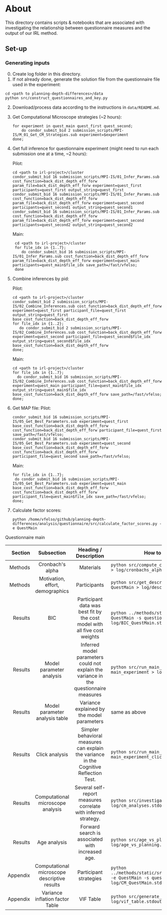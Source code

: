 # About

This directory contains scripts & notebooks that are associated with investigating the relationship between questionnaire measures and the output of our IRL method.

## Set-up

### Generating inputs

0. Create log folder in this directory.
1. If not already done, generate the solution file from the questionnaire file used in the experiment:

```
cd <path to planning-depth-differences>/data
python src/construct_questionnaires_and_key.py
```

2. Download/process data according to the instructions in `data/README.md`.

3. Get Computational Microscope strategies (~2 hours):
   ```
   for experiment in quest_main quest_first quest_second;
       do condor_submit_bid 2 submission_scripts/MPI-IS/M_01_Get_CM_Strategies.sub experiment=$experiment
   done;
   ```
   
4. Get full inference for  questionnaire experiment (might need to run each submission one at a time, ~2 hours):

   Pilot:
     ```
     cd <path to irl-project>/cluster
     condor_submit_bid 16 submission_scripts/MPI-IS/01_Infer_Params.sub cost_function=back_dist_depth_eff_forw param_file=back_dist_depth_eff_forw experiment=quest_first participants=quest_first output_string=quest_first
     condor_submit_bid 16 submission_scripts/MPI-IS/01_Infer_Params.sub cost_function=back_dist_depth_eff_forw param_file=back_dist_depth_eff_forw experiment=quest_second participants=quest_second1 output_string=quest_second1
     condor_submit_bid 16 submission_scripts/MPI-IS/01_Infer_Params.sub cost_function=back_dist_depth_eff_forw param_file=back_dist_depth_eff_forw experiment=quest_second participants=quest_second2 output_string=quest_second2
     ```
   Main:
    ```
     cd <path to irl-project>/cluster
     for file_idx in {1..7};
        do condor_submit_bid 16 submission_scripts/MPI-IS/01_Infer_Params.sub cost_function=back_dist_depth_eff_forw param_file=back_dist_depth_eff_forw experiment=quest_main participants=quest_main$file_idx save_path=/fast/vfelso;
     done
     ```
5. Combine inferences by pid:

   Pilot:
     ```
     cd <path to irl-project>/cluster
     condor_submit_bid 2 submission_scripts/MPI-IS/02_Combine_Inferences.sub cost_function=back_dist_depth_eff_forw experiment=quest_first participant_file=quest_first output_string=quest_first base_cost_function=back_dist_depth_eff_forw
     for file_idx in {1..2};
        do condor_submit_bid 2 submission_scripts/MPI-IS/02_Combine_Inferences.sub cost_function=back_dist_depth_eff_forw experiment=quest_second participant_file=quest_second$file_idx output_string=quest_second$file_idx base_cost_function=back_dist_depth_eff_forw
     done;
     ```
   Main:
     ```
     cd <path to irl-project>/cluster
     for file_idx in {1..7};
       do condor_submit_bid 16 submission_scripts/MPI-IS/02_Combine_Inferences.sub cost_function=back_dist_depth_eff_forw experiment=quest_main participant_file=quest_main$file_idx output_string=quest_main$file_idx base_cost_function=back_dist_depth_eff_forw save_path=/fast/vfelso;
     done;
     ```
6. Get MAP file:
   Pilot:
   ```
   condor_submit_bid 16 submission_scripts/MPI-IS/05_Get_Best_Parameters.sub experiment=quest_first base_cost_function=back_dist_depth_eff_forw cost_function=back_dist_depth_eff_forw participant_file=quest_first save_path=/fast/vfelso;
   condor_submit_bid 16 submission_scripts/MPI-IS/05_Get_Best_Parameters.sub experiment=quest_second base_cost_function=back_dist_depth_eff_forw cost_function=back_dist_depth_eff_forw participant_file=quest_second save_path=/fast/vfelso;
   ```
   Main:
   ```
   for file_idx in {1..7};
    do condor_submit_bid 16 submission_scripts/MPI-IS/05_Get_Best_Parameters.sub experiment=quest_main base_cost_function=back_dist_depth_eff_forw cost_function=back_dist_depth_eff_forw participant_file=quest_main$file_idx save_path=/fast/vfelso;
   done;
   ```
8. Calculate factor scores:
   ```
   python /home/vfelso/github/planning-depth-differences/analysis/questionnaire/src/calculate_factor_scores.py -e QuestMain 
   ```
   
Questionnaire main

|  Section |                  Subsection                  |                                            Heading / Description                                             | How to replicate (locally)                                                                                           |                                                  How to replicate (cluster)                                                   |
|---------:|:--------------------------------------------:|:------------------------------------------------------------------------------------------------------------:|----------------------------------------------------------------------------------------------------------------------|:-----------------------------------------------------------------------------------------------------------------------------:|
|  Methods |               Cronbach's alpha               |                                                  Materials                                                   | `python src/compute_cronbachs_alpha.py -e QuestMain > log/cronbachs_alpha.stdout`                                    |                                                              NA                                                               |
|  Methods |       Motivation, effort, demographics       |                                                 Participants                                                 | `python src/get_descriptive_statistics.py -e QuestMain > log/descriptive_statistics.stdout`                          |                                                              NA                                                               |
|  Results |                     BIC                      |                  Participant data was best fit by the cost model with all five cost weights                  | `python ../methods/static/src/plot_bic.py -e QuestMain -s questionnaire > log/BIC_QuestMain.stdout`                  |                                                              NA                                                               |
|  Results |           Model parameter analysis           |            Inferred model parameters could not explain the variance in the questionnaire measures            | `python src/run_main_regressions.py -a main_experiment > log/cost_analyses.stdout`                                   |                                                              NA                                                               |
|  Results |        Model parameter analysis table        |                                  Variance explained by the model parameters                                  | same as above                                                                                                        |                                                              NA                                                               |
|  Results |                Click analysis                |            Simpler behavioral measures can explain the variance in the Cognitive Reflection Test.            | `python src/run_main_regressions.py -a main_experiment_clicks > log/click_analyses.stdout`                           |                                                              NA                                                               |
|  Results |      Computational microscope analysis       |                        Several self-report measures correlate with inferred strategy.                        | `python src/investigate_cm_relation.py > log/cm_analyses.stdout`                   |                                                              NA                                                               |
|  Results |                 Age analysis                 |                               Forward search is associated with increased age.                               | `python src/age_vs_planning.py > log/age_vs_planning.stdout`                                                         |                                                              NA                                                               |
| Appendix | Computational microscope descriptive results |                                            Participant strategies                                            | `python ../methods/static/src/find_stable_point_with_cm.py -e QuestMain -s questionnaires  > log/CM_QuestMain.stdout` | `condor_submit_bid 2 submission_scripts/MPI-IS/M_03_Report_CM_Strategies.sub experiment=QuestMain subdirectory=questionnaire` |
| Appendix |       Variance inflation factor Table        |                                                  VIF Table                                                   | `python src/generate_vif_table.py > log/vif_table.stdout`                                                            |                                                              NA                                                               |
